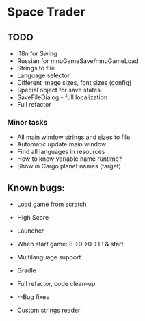 # Space Trader

## TODO

* i18n for Swing
* Russian for mnuGameSave/mnuGameLoad
* Strings to file
* Language selector
* Different image sizes, font sizes (config)
* Special object for save states
* SaveFileDialog - full localization
* Full refactor

### Minor tasks

* All main window strings and sizes to file
* Automatic update main window
* Find all languages in resources
* How to know variable name runtime?
* Show in Cargo planet names (target)

## Known bugs:

* Load game from scratch
* High Score
* Launcher
* When start game: 8->9->0->1!! & start

* Multilanguage support
* Gradle
* Full refactor, code clean-up
* --Bug fixes
* Custom strings reader